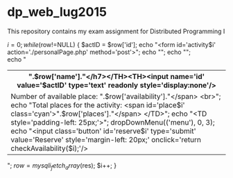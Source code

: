 # dp_web_lug2015
This repository contains my exam assignment for Distributed Programming I

$i = 0;
while($row!=NULL) {
	$actID = $row['id'];
	echo "<form id='activity$i' action='./personalPage.php' method='post'>";
		echo "<TABLE><TR><TH><h7>".$row['name']."</h7></TH><TH><input name='id' value='$actID' type='text' readonly style='display:none'/></TH>";
		echo "<TR><TD> Number of available place: <span id='av$i' class='green'>".$row['availability']."</span> <br>";
		echo "Total places for the activity: <span id='place$i' class='cyan'>".$row['places']."</span> </TD>";
		echo "<TD style='padding-left: 25px;'>";	dropDownMenu(('menu'), 0, 3);
		echo "<input class='button' id='reserve$i' type='submit' value='Reserve' style='margin-left: 20px;' onclick='return checkAvailability($i);'/></TD></TR>";	
	echo "</TABLE></form>";
	$row = mysqli_fetch_array($res);
	$i++;
}
